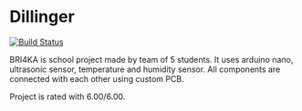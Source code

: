 # Dillinger

[![Build Status](https://travis-ci.org/joemccann/dillinger.svg?branch=master)](https://travis-ci.org/joemccann/dillinger)

BRI4KA is school project made by team of 5 students. It uses arduino nano, ultrasonic sensor, temperature and humidity sensor. All components are connected with each other using custom PCB.

 Project is rated with 6.00/6.00.